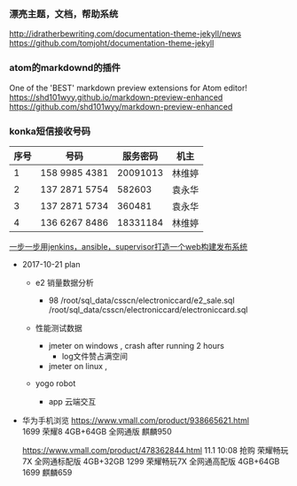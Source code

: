 ### 漂亮主题，文档，帮助系统
http://idratherbewriting.com/documentation-theme-jekyll/news
https://github.com/tomjoht/documentation-theme-jekyll

### atom的markdownd的插件
One of the 'BEST' markdown preview extensions for Atom editor! https://shd101wyy.github.io/markdown-preview-enhanced
https://github.com/shd101wyy/markdown-preview-enhanced


### konka短信接收号码
|序号|号码|服务密码|机主|
|---|---|---|---|
|1|158 9985 4381|20091013|林维婷|
|2|137 2871 5754|582603|袁永华|
|3|137 2871 5734|360481|袁永华|
|4|136 6267 8486|18331184|林维婷|

[ 一步一步用jenkins，ansible，supervisor打造一个web构建发布系统](http://blog.csdn.net/hengyunabc/article/details/44072065)


- 2017-10-21 plan
  - e2 销量数据分析
    - 98
      /root/sql_data/csscn/electroniccard/e2_sale.sql
      /root/sql_data/csscn/electroniccard/electroniccard.sql


  - 性能测试数据
	 - jmeter on windows  , crash after running 2 hours
        - log文件赞占满空间
	  - jmeter on linux ,


  - yogo robot
	 - app 云端交互

- 华为手机浏览
   https://www.vmall.com/product/938665621.html  
   1699
   荣耀8 4GB+64GB 全网通版
   麒麟950

   https://www.vmall.com/product/478362844.html
   11.1 10:08 抢购
   荣耀畅玩7X 全网通标配版  4GB+32GB  1299
   荣耀畅玩7X 全网通高配版  4GB+64GB  1699
   麒麟659
